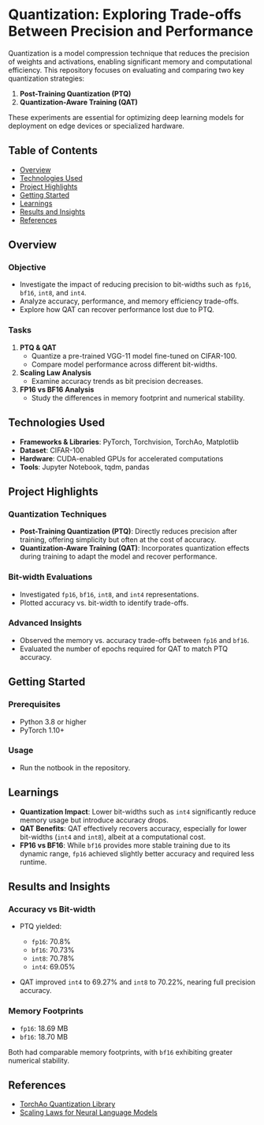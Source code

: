 # Quantization: Exploring Trade-offs Between Precision and Performance

Quantization is a model compression technique that reduces the precision of weights and activations, enabling significant memory and computational efficiency. This repository focuses on evaluating and comparing two key quantization strategies:

1. **Post-Training Quantization (PTQ)**  
2. **Quantization-Aware Training (QAT)**  

These experiments are essential for optimizing deep learning models for deployment on edge devices or specialized hardware.

## Table of Contents
- [Overview](#overview)
- [Technologies Used](#technologies-used)
- [Project Highlights](#project-highlights)
- [Getting Started](#getting-started)
- [Learnings](#learnings)
- [Results and Insights](#results-and-insights)
- [References](#references)

## Overview

### Objective
- Investigate the impact of reducing precision to bit-widths such as `fp16`, `bf16`, `int8`, and `int4`.
- Analyze accuracy, performance, and memory efficiency trade-offs.
- Explore how QAT can recover performance lost due to PTQ.

### Tasks
1. **PTQ & QAT**  
   - Quantize a pre-trained VGG-11 model fine-tuned on CIFAR-100.
   - Compare model performance across different bit-widths.
2. **Scaling Law Analysis**  
   - Examine accuracy trends as bit precision decreases.
3. **FP16 vs BF16 Analysis**  
   - Study the differences in memory footprint and numerical stability.

## Technologies Used
- **Frameworks & Libraries**: PyTorch, Torchvision, TorchAo, Matplotlib
- **Dataset**: CIFAR-100
- **Hardware**: CUDA-enabled GPUs for accelerated computations
- **Tools**: Jupyter Notebook, tqdm, pandas

## Project Highlights

### Quantization Techniques
- **Post-Training Quantization (PTQ)**: Directly reduces precision after training, offering simplicity but often at the cost of accuracy.
- **Quantization-Aware Training (QAT)**: Incorporates quantization effects during training to adapt the model and recover performance.

### Bit-width Evaluations
- Investigated `fp16`, `bf16`, `int8`, and `int4` representations.
- Plotted accuracy vs. bit-width to identify trade-offs.

### Advanced Insights
- Observed the memory vs. accuracy trade-offs between `fp16` and `bf16`.
- Evaluated the number of epochs required for QAT to match PTQ accuracy.

## Getting Started

### Prerequisites
- Python 3.8 or higher
- PyTorch 1.10+

### Usage
- Run the notbook in the repository.

## Learnings

- **Quantization Impact**: Lower bit-widths such as `int4` significantly reduce memory usage but introduce accuracy drops.
- **QAT Benefits**: QAT effectively recovers accuracy, especially for lower bit-widths (`int4` and `int8`), albeit at a computational cost.
- **FP16 vs BF16**: While `bf16` provides more stable training due to its dynamic range, `fp16` achieved slightly better accuracy and required less runtime.

## Results and Insights

### Accuracy vs Bit-width
- PTQ yielded:
  - `fp16`: 70.8%
  - `bf16`: 70.73%
  - `int8`: 70.78%
  - `int4`: 69.05%

- QAT improved `int4` to 69.27% and `int8` to 70.22%, nearing full precision accuracy.

### Memory Footprints
- `fp16`: 18.69 MB  
- `bf16`: 18.70 MB  

Both had comparable memory footprints, with `bf16` exhibiting greater numerical stability.

## References
- [TorchAo Quantization Library](https://pytorch.org/docs/stable/quantization.html)
- [Scaling Laws for Neural Language Models](https://arxiv.org/abs/2001.08361)
